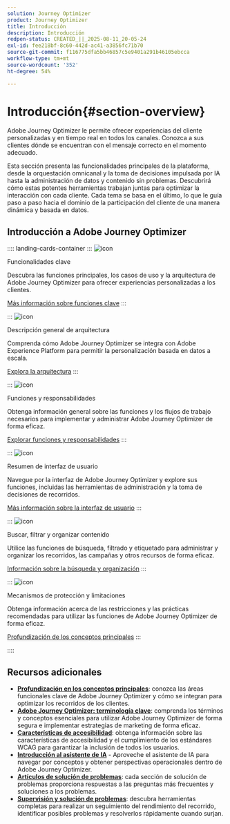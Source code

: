 ```yaml
---
solution: Journey Optimizer
product: Journey Optimizer
title: Introducción
description: Introducción
redpen-status: CREATED_||_2025-08-11_20-05-24
exl-id: fee218bf-8c60-442d-ac41-a3856fc71b70
source-git-commit: f116775dfa5bb46857c5e9401a291b46105ebcca
workflow-type: tm+mt
source-wordcount: '352'
ht-degree: 54%

---
```


# Introducción{#section-overview}

Adobe Journey Optimizer le permite ofrecer experiencias del cliente personalizadas y en tiempo real en todos los canales. Conozca a sus clientes dónde se encuentran con el mensaje correcto en el momento adecuado.

Esta sección presenta las funcionalidades principales de la plataforma, desde la orquestación omnicanal y la toma de decisiones impulsada por IA hasta la administración de datos y contenido sin problemas. Descubrirá cómo estas potentes herramientas trabajan juntas para optimizar la interacción con cada cliente. Cada tema se basa en el último, lo que le guía paso a paso hacia el dominio de la participación del cliente de una manera dinámica y basada en datos.

## Introducción a Adobe Journey Optimizer

:::: landing-cards-container
:::
![icon](https://cdn.experienceleague.adobe.com/icons/book.svg)

Funcionalidades clave

Descubra las funciones principales, los casos de uso y la arquitectura de Adobe Journey Optimizer para ofrecer experiencias personalizadas a los clientes.

[Más información sobre funciones clave](../using/start/get-started.md)
:::

:::
![icon](https://cdn.experienceleague.adobe.com/icons/code-branch.svg)

Descripción general de arquitectura

Comprenda cómo Adobe Journey Optimizer se integra con Adobe Experience Platform para permitir la personalización basada en datos a escala.

[Explora la arquitectura](../using/start/architecture-concepts-redpen.md)
:::

:::
![icon](https://cdn.experienceleague.adobe.com/icons/list-check.svg)

Funciones y responsabilidades

Obtenga información general sobre las funciones y los flujos de trabajo necesarios para implementar y administrar Adobe Journey Optimizer de forma eficaz.

[Explorar funciones y responsabilidades](../using/start/quick-start.md)
:::

:::
![icon](https://cdn.experienceleague.adobe.com/icons/gear.svg)

Resumen de interfaz de usuario

Navegue por la interfaz de Adobe Journey Optimizer y explore sus funciones, incluidas las herramientas de administración y la toma de decisiones de recorridos.

[Más información sobre la interfaz de usuario](../using/start/user-interface.md)
:::

:::
![icon](https://cdn.experienceleague.adobe.com/icons/circle-play.svg)

Buscar, filtrar y organizar contenido

Utilice las funciones de búsqueda, filtrado y etiquetado para administrar y organizar los recorridos, las campañas y otros recursos de forma eficaz.

[Información sobre la búsqueda y organización](../using/start/search-filter-categorize.md)
:::

:::
![icon](https://cdn.experienceleague.adobe.com/icons/puzzle-piece.svg)

Mecanismos de protección y limitaciones

Obtenga información acerca de las restricciones y las prácticas recomendadas para utilizar las funciones de Adobe Journey Optimizer de forma eficaz.

[Profundización de los conceptos principales](../using/start/guardrails.md)
:::

::::


## Recursos adicionales

- **[Profundización en los conceptos principales](../using/start/functional-areas-redpen.md)**: conozca las áreas funcionales clave de Adobe Journey Optimizer y cómo se integran para optimizar los recorridos de los clientes.
- **[Adobe Journey Optimizer: terminología clave](../using/start/terminology-md-redpen.md)**: comprenda los términos y conceptos esenciales para utilizar Adobe Journey Optimizer de forma segura e implementar estrategias de marketing de forma eficaz.
- **[Características de accesibilidad](../using/start/accessibility.md)**: obtenga información sobre las características de accesibilidad y el cumplimiento de los estándares WCAG para garantizar la inclusión de todos los usuarios.
- **[Introducción al asistente de IA](../using/start/ai-assistant.md)** - Aproveche el asistente de IA para navegar por conceptos y obtener perspectivas operacionales dentro de Adobe Journey Optimizer.
- **[Artículos de solución de problemas](../using/start/troubleshooting.md)**: cada sección de solución de problemas proporciona respuestas a las preguntas más frecuentes y soluciones a los problemas.
- **[Supervisión y solución de problemas](/help/rp_landing_pages/troubleshoot-journey-landing-page.md)**: descubra herramientas completas para realizar un seguimiento del rendimiento del recorrido, identificar posibles problemas y resolverlos rápidamente cuando surjan.


